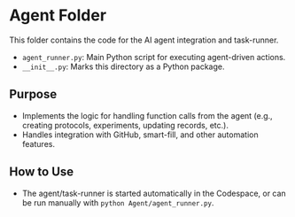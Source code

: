 # Agent Folder

This folder contains the code for the AI agent integration and task-runner.

- `agent_runner.py`: Main Python script for executing agent-driven actions.
- `__init__.py`: Marks this directory as a Python package.

## Purpose
- Implements the logic for handling function calls from the agent (e.g., creating protocols, experiments, updating records, etc.).
- Handles integration with GitHub, smart-fill, and other automation features.

## How to Use
- The agent/task-runner is started automatically in the Codespace, or can be run manually with `python Agent/agent_runner.py`.
